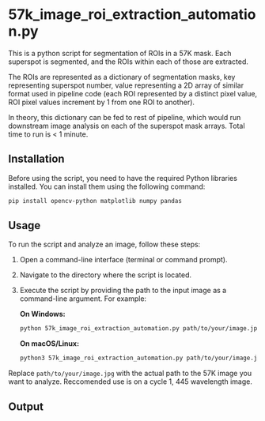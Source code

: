 # 57k_image_roi_extraction_automation.py

This is a python script for segmentation of ROIs in a 57K mask. Each superspot is segmented, and the ROIs within each of those are extracted. 

The ROIs are represented as a dictionary of segmentation masks, key representing superspot number, value representing a 2D array of similar format used in pipeline code (each ROI represented by a distinct pixel value, ROI pixel values increment by 1 from one ROI to another). 

In theory, this dictionary can be fed to rest of pipeline, which would run downstream image analysis on each of the superspot mask arrays. Total time to run is < 1 minute.

## Installation

Before using the script, you need to have the required Python libraries installed. You can install them using the following command:

```bash
pip install opencv-python matplotlib numpy pandas
```

## Usage

To run the script and analyze an image, follow these steps:

1. Open a command-line interface (terminal or command prompt).

2. Navigate to the directory where the script is located.

3. Execute the script by providing the path to the input image as a command-line argument. For example:

   **On Windows:**
   ```bash
   python 57k_image_roi_extraction_automation.py path/to/your/image.jpg
   ```

   **On macOS/Linux:**
   ```bash
   python3 57k_image_roi_extraction_automation.py path/to/your/image.jpg
   ```

Replace `path/to/your/image.jpg` with the actual path to the 57K image you want to analyze. Reccomended use is on a cycle 1, 445 wavelength image.  

## Output

